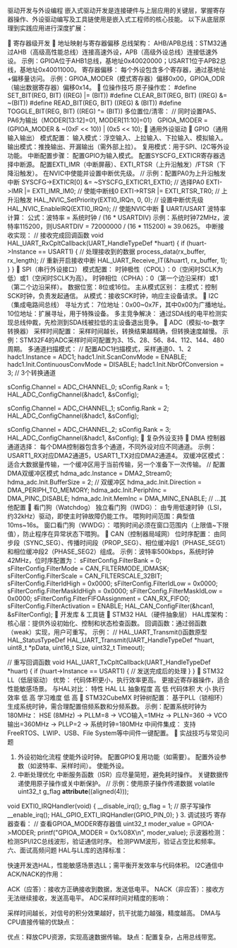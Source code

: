 驱动开发与外设编程
嵌入式驱动开发是连接硬件与上层应用的关键层，掌握寄存器操作、外设驱动编写及工具链使用是嵌入式工程师的核心技能。 以下从底层原理到实践应用进行深度扩展：

🔹 寄存器级开发
📌 地址映射与寄存器偏移
总线架构：
AHB/APB总线：STM32通过AHB（高级高性能总线）连接高速外设，APB（高级外设总线）连接低速外设。
示例：GPIOA位于AHB1总线，基地址0x40020000；USART1位于APB2总线，基地址0x40011000。
寄存器偏移：
每个外设包含多个寄存器，通过基地址+偏移量访问。
示例：GPIOA_MODER（模式寄存器）偏移0x00，GPIOA_ODR（输出数据寄存器）偏移0x14。
📌 位操作技巧
原子操作宏：
#define SET_BIT(REG, BIT)     ((REG) |= (BIT))
#define CLEAR_BIT(REG, BIT)   ((REG) &= ~(BIT))
#define READ_BIT(REG, BIT)    ((REG) & (BIT))
#define TOGGLE_BIT(REG, BIT)  ((REG) ^= (BIT))
多位置位/清零：
// 同时设置PA5、PA6为输出（MODER[13:12]=01, MODER[11:10]=01）
GPIOA_MODER = (GPIOA_MODER & ~(0xF << 10)) | (0x5 << 10);
🔹 通用外设驱动
📌 GPIO（通用输入输出）
模式配置：
输入模式：浮空输入、上拉输入、下拉输入、模拟输入。
输出模式：推挽输出、开漏输出（需外部上拉）。
复用模式：用于SPI、I2C等外设功能。
中断配置步骤：
配置GPIO为输入模式。
配置SYSCFG_EXTICR寄存器选择中断源。
配置EXTI_IMR（中断屏蔽）、EXTI_RTSR（上升沿触发）/FTSR（下降沿触发）。
在NVIC中使能并设置中断优先级。
// 示例：配置PA0为上升沿触发中断
SYSCFG->EXTICR[0] &= ~SYSCFG_EXTICR1_EXTI0;  // 选择PA0
EXTI->IMR |= EXTI_IMR_IM0;                    // 使能中断线0
EXTI->RTSR |= EXTI_RTSR_TR0;                  // 上升沿触发
HAL_NVIC_SetPriority(EXTI0_IRQn, 0, 0);       // 设置中断优先级
HAL_NVIC_EnableIRQ(EXTI0_IRQn);               // 使能NVIC中断
📌 UART/USART
波特率计算：
公式：波特率 = 系统时钟 / (16 * USARTDIV)
示例：系统时钟72MHz，波特率115200，则USARTDIV = 72000000 / (16 * 115200) ≈ 39.0625。
中断接收实现：
// 接收完成回调函数
void HAL_UART_RxCpltCallback(UART_HandleTypeDef *huart) {
    if (huart->Instance == USART1) {
        // 处理接收到的数据
        process_data(rx_buffer, rx_length);
        // 重新开启接收中断
        HAL_UART_Receive_IT(&huart1, rx_buffer, 1);
    }
}
📌 SPI（串行外设接口）
模式配置：
时钟极性（CPOL）：0（空闲时SCLK为低）或1（空闲时SCLK为高）。
时钟相位（CPHA）：0（第一个边沿采样）或1（第二个边沿采样）。
数据位宽：8位或16位。
主从模式区别：
主模式：控制SCK时钟，负责发起通信。
从模式：接收SCK时钟，响应主设备请求。
📌 I2C（集成电路间总线）
寻址方式：
7位地址：0x00~0x7F，其中0x00为广播地址。
10位地址：扩展寻址，用于特殊设备。
多主竞争解决：
通过SDA线的电平检测实现总线仲裁，先检测到SDA线被拉低的主设备退出竞争。
📌 ADC（模拟-to-数字转换器）
采样时间配置：
采样时间越长，转换结果越精确，但转换速度越慢。
示例：STM32F4的ADC采样时间可配置为3、15、28、56、84、112、144、480周期。
多通道扫描模式：
// 配置ADC1扫描模式，采样通道0、1、2
hadc1.Instance = ADC1;
hadc1.Init.ScanConvMode = ENABLE;
hadc1.Init.ContinuousConvMode = DISABLE;
hadc1.Init.NbrOfConversion = 3;  // 3个转换通道

sConfig.Channel = ADC_CHANNEL_0;
sConfig.Rank = 1;
HAL_ADC_ConfigChannel(&hadc1, &sConfig);

sConfig.Channel = ADC_CHANNEL_1;
sConfig.Rank = 2;
HAL_ADC_ConfigChannel(&hadc1, &sConfig);

sConfig.Channel = ADC_CHANNEL_2;
sConfig.Rank = 3;
HAL_ADC_ConfigChannel(&hadc1, &sConfig);
🔹 复杂外设支持
📌 DMA 控制器
通道选择：
每个DMA控制器包含多个通道，不同外设对应不同通道。
示例：USART1_RX对应DMA2通道5，USART1_TX对应DMA2通道4。
双缓冲区模式：
适合大数据量传输，一个缓冲区用于当前传输，另一个准备下一次传输。
// 配置DMA双缓冲区模式
hdma_adc.Instance = DMA2_Stream0;
hdma_adc.Init.BufferSize = 2;  // 双缓冲区
hdma_adc.Init.Direction = DMA_PERIPH_TO_MEMORY;
hdma_adc.Init.PeriphInc = DMA_PINC_DISABLE;
hdma_adc.Init.MemInc = DMA_MINC_ENABLE;
// ...其他配置
📌 看门狗（Watchdog）
独立看门狗（IWDG）：
由专用低速时钟（LSI，约32kHz）驱动，即使主时钟故障仍能工作。
喂狗时间范围：典型值10ms~16s。
窗口看门狗（WWDG）：
喂狗时间必须在窗口范围内（上限值~下限值），防止程序在异常状态下喂狗。
📌 CAN（控制器局域网）
位时序配置：
由同步段（SYNC_SEG）、传播时间段（PROP_SEG）、相位缓冲段1（PHASE_SEG1）和相位缓冲段2（PHASE_SEG2）组成。
示例：波特率500kbps，系统时钟42MHz，位时序配置为：
sFilterConfig.FilterBank = 0;
sFilterConfig.FilterMode = CAN_FILTERMODE_IDMASK;
sFilterConfig.FilterScale = CAN_FILTERSCALE_32BIT;
sFilterConfig.FilterIdHigh = 0x0000;
sFilterConfig.FilterIdLow = 0x0000;
sFilterConfig.FilterMaskIdHigh = 0x0000;
sFilterConfig.FilterMaskIdLow = 0x0000;
sFilterConfig.FilterFIFOAssignment = CAN_RX_FIFO0;
sFilterConfig.FilterActivation = ENABLE;
HAL_CAN_ConfigFilter(&hcan1, &sFilterConfig);
🔹 开发库 & 工具链
📌 STM32 HAL（硬件抽象层）
HAL库架构：
核心层：提供外设初始化、控制和状态检查函数。
回调函数：通过弱函数（weak）实现，用户可重写。
示例：
// HAL_UART_Transmit()函数原型
HAL_StatusTypeDef HAL_UART_Transmit(UART_HandleTypeDef *huart, uint8_t *pData, uint16_t Size, uint32_t Timeout);

// 重写回调函数
void HAL_UART_TxCpltCallback(UART_HandleTypeDef *huart) {
    if (huart->Instance == USART1) {
        // 发送完成后的处理
    }
}
📌 STM32 LL（低层驱动）
优势：
代码体积更小，执行效率更高。
更接近寄存器操作，适合性能敏感场景。
与HAL对比：
特性	HAL	LL
抽象程度	高	低
代码体积	大	小
执行效率	低	高
学习难度	低	高
📌 STM32CubeMX
时钟树配置：
基于PLL（锁相环）生成系统时钟，需合理配置倍频系数和分频系数。
示例：配置系统时钟为180MHz：
HSE (8MHz) → PLLM=8 → VCO输入=1MHz → PLLN=360 → VCO输出=360MHz → PLLP=2 → 系统时钟=180MHz
中间件集成：
支持FreeRTOS、LWIP、USB、File System等中间件一键配置。
🔹 实战技巧与常见问题
1. 外设初始化流程
使能外设时钟。
配置GPIO复用功能（如需要）。
配置外设参数（如波特率、采样时间）。
使能外设。
2. 中断处理优化
中断服务函数（ISR）应尽量简短，避免耗时操作。
关键数据传递使用原子操作或关中断保护。
// 示例：使用原子操作传递数据
volatile uint32_t g_flag __attribute__((aligned(4)));

void EXTI0_IRQHandler(void) {
    __disable_irq();
    g_flag = 1;  // 原子写操作
    __enable_irq();
    HAL_GPIO_EXTI_IRQHandler(GPIO_PIN_0);
}
3. 调试技巧
寄存器查看：
// 查看GPIOA_MODER寄存器值
uint32_t moder_value = GPIOA->MODER;
printf("GPIOA_MODER = 0x%08X\n", moder_value);
示波器检测：
检测SPI/I2C总线波形，验证通信时序。
检测PWM波形，验证占空比和频率。
六、面试高频问题
HAL与LL库的选择标准：

快速开发选HAL，性能敏感场景选LL；需平衡开发效率与代码体积。
I2C通信中ACK/NACK的作用：

ACK（应答）：接收方正确接收到数据，发送低电平。
NACK（非应答）：接收方无法继续接收，发送高电平。
ADC采样时间对精度的影响：

采样时间越长，对信号的积分效果越好，抗干扰能力越强，精度越高。
DMA与CPU直接传输的优缺点：

优点：释放CPU资源，实现高速数据传输。
缺点：配置复杂，占用总线带宽。
